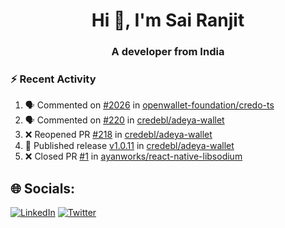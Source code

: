 <h1 align="center">Hi 👋, I'm Sai Ranjit</h1>
<h3 align="center">A developer from India</h3>

### :zap: Recent Activity

<!--START_SECTION:activity-->
1. 🗣 Commented on [#2026](https://github.com/openwallet-foundation/credo-ts/pull/2026#issuecomment-2405250886) in [openwallet-foundation/credo-ts](https://github.com/openwallet-foundation/credo-ts)
2. 🗣 Commented on [#220](https://github.com/credebl/adeya-wallet/issues/220#issuecomment-2396174623) in [credebl/adeya-wallet](https://github.com/credebl/adeya-wallet)
3. ❌ Reopened PR [#218](https://github.com/credebl/adeya-wallet/pull/218) in [credebl/adeya-wallet](https://github.com/credebl/adeya-wallet)
4. 🚀 Published release [v1.0.11](https://github.com/credebl/adeya-wallet/releases/tag/V1.0.11) in [credebl/adeya-wallet](https://github.com/credebl/adeya-wallet)
5. ❌ Closed PR [#1](https://github.com/ayanworks/react-native-libsodium/pull/1) in [ayanworks/react-native-libsodium](https://github.com/ayanworks/react-native-libsodium)
<!--END_SECTION:activity-->

## 🌐 Socials:
[![LinkedIn](https://img.shields.io/badge/LinkedIn-%230077B5.svg?logo=linkedin&logoColor=white)](https://linkedin.com/in/sairanjit) [![Twitter](https://img.shields.io/badge/Twitter-%231DA1F2.svg?logo=Twitter&logoColor=white)](https://twitter.com/sairanjit_) 
